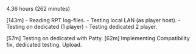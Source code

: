 4.36 hours (262 minutes)

[143m] 
    - Reading RPT log-files. 
    - Testing local LAN (as player host). 
    - Testing on dedicated (1 player) 
    - Testing dedicated 2 player.

[57m] Testing on dedicated with Patty.
[62m] Implementing Compatibility fix, dedicated testing. Upload.